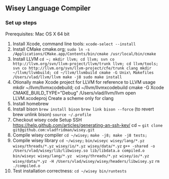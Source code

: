 ## Wisey Language Compiler ##

### Set up steps ###

Prerequisites: Mac OS X 64 bit

1. Install Xcode, command line tools: `xcode-select --install`
2. Install CMake cmake.org; `sudo ln -s /Applications/CMake.app/Contents/bin/cmake /usr/local/bin/cmake`
3. Install LLVM
  `cd ~; mkdir llvm; cd llvm;
  svn co http://llvm.org/svn/llvm-project/llvm/trunk llvm;
  cd llvm/tools; svn co http://llvm.org/svn/llvm-project/cfe/trunk clang
  mkdir ~/llvm/llvmbuild; cd ~/llvm/llvmbuild
  cmake -G Unix\ Makefiles /Users/vlad/llvm/llvm
  make -j8
  sudo make install`
4. Otionally make Xcode project for LLVM for reference to LLVM usage
  mkdir ~/llvm/llvmxcodebuild; cd ~/llvm/llvmxcodebuild
  cmake -G Xcode CMAKE_BUILD_TYPE="Debug" /Users/vlad/llvm/llvm
  open LLVM.xcodeproj
  Create a scheme only for clang
5. Install homebrew
6. Install bison
  `brew install bison`
  `brew link bison --force`
  (to revert brew unlink bison)
  `source ~/.profile`
7. Checkout wisey code
  Setup SSH https://help.github.com/articles/generating-an-ssh-key/
  cd ~
  `git clone git@github.com:vladfridman/wisey.git`
8. Compile wisey compiler
  `cd ~/wisey;`
  `make -j8; make -j8 tests;`
9. Compile wisey library
  `cd ~/wisey;`
  `bin/wiseyc wisey/lang/*.yz wisey/threads/*.yz wisey/io/*.yz wisey/data/*.yz`
  `g++ -shared -o /Users/vlad/wisey/lib/libwisey.so lib/libdata.a compiled.o `
  `bin/wiseyc wisey/lang/*.yz  wisey/threads/*.yz wisey/io/*.yz wisey/data/*.yz -H /Users/vlad/wisey/wisey/headers/libwisey.yz`
  `rm ./compiled.o`
10. Test installation correctness:
  `cd ~/wisey
   bin/runtests`
